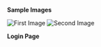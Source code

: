 **Sample Images**

![First Image](https://github.com/jejo205713/Portfolio-page-/blob/main/Screenshot%20from%202024-09-06%2014-39-46.png?raw=true)
![Second Image](https://github.com/jejo205713/Portfolio-page-/blob/main/Screenshot%20from%202024-09-06%2014-40-12.png?raw=true)

**Login Page**

